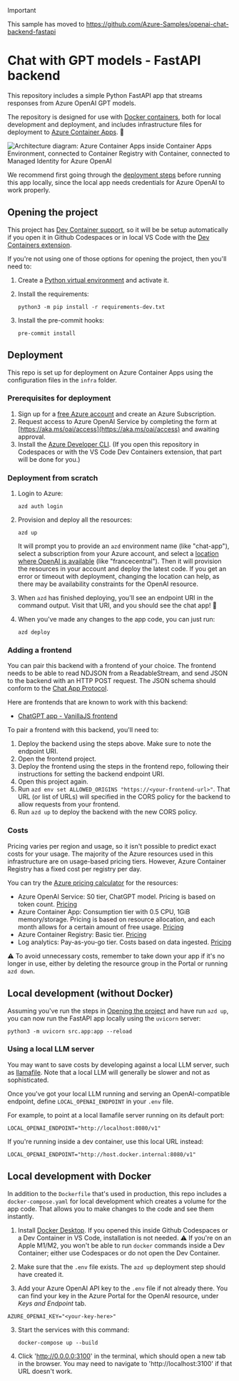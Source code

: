 > [!IMPORTANT]  
> This sample has moved to https://github.com/Azure-Samples/openai-chat-backend-fastapi

# Chat with GPT models - FastAPI backend

This repository includes a simple Python FastAPI app that streams responses from Azure OpenAI GPT models.

The repository is designed for use with [Docker containers](https://www.docker.com/), both for local development and deployment, and includes infrastructure files for deployment to [Azure Container Apps](https://learn.microsoft.com/azure/container-apps/overview). 🐳

![Architecture diagram: Azure Container Apps inside Container Apps Environment, connected to Container Registry with Container, connected to Managed Identity for Azure OpenAI](readme_diagram.png)

We recommend first going through the [deployment steps](#deployment) before running this app locally,
since the local app needs credentials for Azure OpenAI to work properly.

## Opening the project

This project has [Dev Container support](https://code.visualstudio.com/docs/devcontainers/containers), so it will be be setup automatically if you open it in Github Codespaces or in local VS Code with the [Dev Containers extension](https://marketplace.visualstudio.com/items?itemName=ms-vscode-remote.remote-containers).

If you're not using one of those options for opening the project, then you'll need to:

1. Create a [Python virtual environment](https://docs.python.org/3/tutorial/venv.html#creating-virtual-environments) and activate it.

2. Install the requirements:

    ```shell
    python3 -m pip install -r requirements-dev.txt
    ```

3. Install the pre-commit hooks:

    ```shell
    pre-commit install
    ```

## Deployment

This repo is set up for deployment on Azure Container Apps using the configuration files in the `infra` folder.

### Prerequisites for deployment

1. Sign up for a [free Azure account](https://azure.microsoft.com/free/) and create an Azure Subscription.
2. Request access to Azure OpenAI Service by completing the form at [https://aka.ms/oai/access](https://aka.ms/oai/access) and awaiting approval.
2. Install the [Azure Developer CLI](https://learn.microsoft.com/azure/developer/azure-developer-cli/install-azd). (If you open this repository in Codespaces or with the VS Code Dev Containers extension, that part will be done for you.)

### Deployment from scratch

1. Login to Azure:

    ```shell
    azd auth login
    ```

2. Provision and deploy all the resources:

    ```shell
    azd up
    ```
    It will prompt you to provide an `azd` environment name (like "chat-app"), select a subscription from your Azure account, and select a [location where OpenAI is available](https://azure.microsoft.com/explore/global-infrastructure/products-by-region/?products=cognitive-services&regions=all) (like "francecentral"). Then it will provision the resources in your account and deploy the latest code. If you get an error or timeout with deployment, changing the location can help, as there may be availability constraints for the OpenAI resource.

3. When `azd` has finished deploying, you'll see an endpoint URI in the command output. Visit that URI, and you should see the chat app! 🎉
4. When you've made any changes to the app code, you can just run:

    ```shell
    azd deploy
    ```

### Adding a frontend

You can pair this backend with a frontend of your choice.
The frontend needs to be able to read NDJSON from a ReadableStream,
and send JSON to the backend with an HTTP POST request.
The JSON schema should conform to the [Chat App Protocol](https://github.com/Azure/azureml_run_specification/blob/conversation-representation/configs/chat-protocol/sample-ChatConversation.yaml).

Here are frontends that are known to work with this backend:

- [ChatGPT app - VanillaJS frontend](https://github.com/pamelafox/chatgpt-frontend-vanilla)

To pair a frontend with this backend, you'll need to:

1. Deploy the backend using the steps above. Make sure to note the endpoint URI.
2. Open the frontend project.
3. Deploy the frontend using the steps in the frontend repo, following their instructions for setting the backend endpoint URI.
4. Open this project again.
5. Run `azd env set ALLOWED_ORIGINS "https://<your-frontend-url>"`. That URL (or list of URLs) will specified in the CORS policy for the backend to allow requests from your frontend.
6. Run `azd up` to deploy the backend with the new CORS policy.


### Costs

Pricing varies per region and usage, so it isn't possible to predict exact costs for your usage.
The majority of the Azure resources used in this infrastructure are on usage-based pricing tiers.
However, Azure Container Registry has a fixed cost per registry per day.

You can try the [Azure pricing calculator](https://azure.com/e/2176802ea14941e4959eae8ad335aeb5) for the resources:

- Azure OpenAI Service: S0 tier, ChatGPT model. Pricing is based on token count. [Pricing](https://azure.microsoft.com/pricing/details/cognitive-services/openai-service/)
- Azure Container App: Consumption tier with 0.5 CPU, 1GiB memory/storage. Pricing is based on resource allocation, and each month allows for a certain amount of free usage. [Pricing](https://azure.microsoft.com/pricing/details/container-apps/)
- Azure Container Registry: Basic tier. [Pricing](https://azure.microsoft.com/pricing/details/container-registry/)
- Log analytics: Pay-as-you-go tier. Costs based on data ingested. [Pricing](https://azure.microsoft.com/pricing/details/monitor/)

⚠️ To avoid unnecessary costs, remember to take down your app if it's no longer in use,
either by deleting the resource group in the Portal or running `azd down`.

## Local development (without Docker)

Assuming you've run the steps in [Opening the project](#opening-the-project) and have run `azd up`, you can now run the FastAPI app locally using the `uvicorn` server:

```
python3 -m uvicorn src.app:app --reload
```

### Using a local LLM server

You may want to save costs by developing against a local LLM server, such as
[llamafile](https://github.com/Mozilla-Ocho/llamafile/). Note that a local LLM
will generally be slower and not as sophisticated.

Once you've got your local LLM running and serving an OpenAI-compatible endpoint, define `LOCAL_OPENAI_ENDPOINT` in your `.env` file.

For example, to point at a local llamafile server running on its default port:

```shell
LOCAL_OPENAI_ENDPOINT="http://localhost:8080/v1"
```

If you're running inside a dev container, use this local URL instead:

```shell
LOCAL_OPENAI_ENDPOINT="http://host.docker.internal:8080/v1"
```

## Local development with Docker

In addition to the `Dockerfile` that's used in production, this repo includes a `docker-compose.yaml` for
local development which creates a volume for the app code. That allows you to make changes to the code
and see them instantly.

1. Install [Docker Desktop](https://www.docker.com/products/docker-desktop/). If you opened this inside Github Codespaces or a Dev Container in VS Code, installation is not needed. ⚠️ If you're on an Apple M1/M2, you won't be able to run `docker` commands inside a Dev Container; either use Codespaces or do not open the Dev Container.

2. Make sure that the `.env` file exists. The `azd up` deployment step should have created it.

3. Add your Azure OpenAI API key to the `.env` file if not already there. You can find your key in the Azure Portal for the OpenAI resource, under _Keys and Endpoint_ tab.

```
AZURE_OPENAI_KEY="<your-key-here>"
```

3. Start the services with this command:

    ```shell
    docker-compose up --build
    ```

4. Click 'http://0.0.0.0:3100' in the terminal, which should open a new tab in the browser. You may need to navigate to 'http://localhost:3100' if that URL doesn't work.
